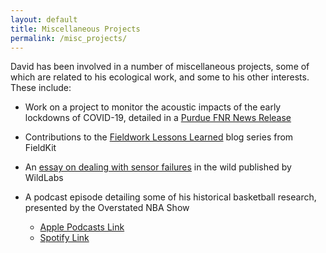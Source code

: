 ```yaml
---
layout: default
title: Miscellaneous Projects
permalink: /misc_projects/
---
```


David has been involved in a number of miscellaneous projects, some of which are related to his ecological work, and some to his other interests. These include:

* Work on a project to monitor the acoustic impacts of the early lockdowns of COVID-19, detailed in a [Purdue FNR News Release](https://ag.purdue.edu/fnr/Pages/GS_COVID19.aspx)

* Contributions to the [Fieldwork Lessons Learned](https://www.fieldkit.org/blog/fieldwork-lessons-learned-part-three/) blog series from FieldKit

* An [essay on dealing with sensor failures](https://www.wildlabs.net/resources/articles/technical-difficulties-what%E2%80%99s-worst-can-happen) in the wild published by WildLabs

* A podcast episode detailing some of his historical basketball research, presented by the Overstated NBA Show
     * [Apple Podcasts Link](https://podcasts.apple.com/us/podcast/the-overstated-nba-show/id1511105078?i=1000539694282&fbclid=IwAR1Z8gXXeRl44PdAap2xyHHaOFIfYwItRn6jLvkT7-9ovNjKnWYhlHyv1nI)
     * [Spotify Link](https://open.spotify.com/episode/7zQxZ7ufcUdGSYdRVwEnmd?si=x4a5WcUbSWS2veg7TgXtKQ&fbclid=IwAR0eEWtbSP28OhxEXEO9EqOp481nMyaMvYzfJdrRjIyb3jOKUH_yk6klH7I&nd=1)

